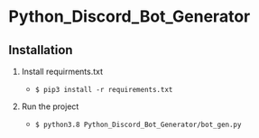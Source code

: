 # Python_Discord_Bot_Generator


**Installation**
---

1. Install requirments.txt
    + `$ pip3 install -r requirements.txt`

2. Run the project
    +  `$ python3.8 Python_Discord_Bot_Generator/bot_gen.py`
